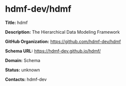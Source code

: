 # hdmf-dev/hdmf

**Title:** hdmf

**Description:** The Hierarchical Data Modeling Framework

**GitHub Organization:** https://github.com/hdmf-dev/hdmf

**Schema URL:** https://hdmf-dev.github.io/hdmf/



**Domain:** Schema

**Status:** unknown



**Contacts:** hdmf-dev